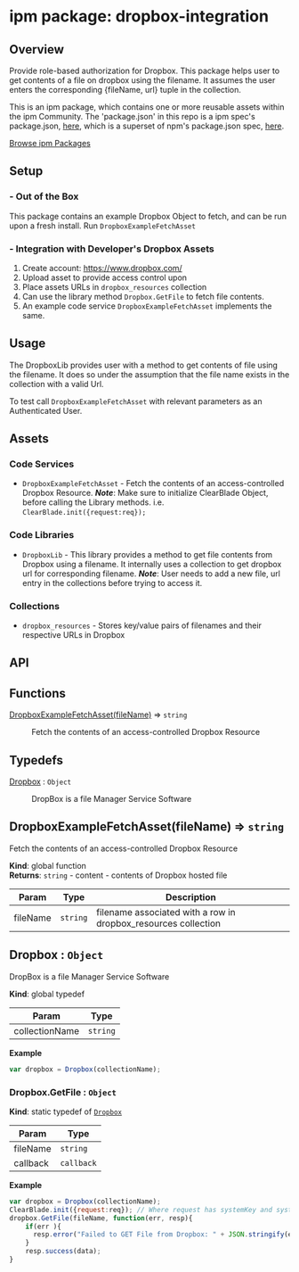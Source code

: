 
# ipm package: dropbox-integration

## Overview

Provide role-based authorization for Dropbox. This package helps user to get contents of a file on dropbox using the filename. It assumes the user enters the corresponding {fileName, url} tuple in the collection.

This is an ipm package, which contains one or more reusable assets within the ipm Community. The 'package.json' in this repo is a ipm spec's package.json, [here](https://docs.clearblade.com/v/3/6-ipm/spec), which is a superset of npm's package.json spec, [here](https://docs.npmjs.com/files/package.json).

[Browse ipm Packages](https://ipm.clearblade.com)

## Setup

### - Out of the Box

This package contains an example Dropbox Object to fetch, and can be run upon a fresh install. Run `DropboxExampleFetchAsset`

### - Integration with Developer's Dropbox Assets

1. Create account: https://www.dropbox.com/
2. Upload asset to provide access control upon
3. Place assets URLs in `dropbox_resources` collection
4. Can use the library method `Dropbox.GetFile` to fetch file contents.
5. An example code service `DropboxExampleFetchAsset` implements the same.

## Usage
The DropboxLib provides user with a method to get contents of file using the filename. It does so under the assumption that the file name exists in the collection with a valid Url.

To test call `DropboxExampleFetchAsset` with relevant parameters as an Authenticated User.


## Assets

### Code Services

* `DropboxExampleFetchAsset` - Fetch the contents of an access-controlled Dropbox Resource. ___Note___: Make sure to initialize ClearBlade Object, before calling the Library methods. i.e. `ClearBlade.init({request:req});`

### Code Libraries

* `DropboxLib` - This library provides a method to get file contents from Dropbox using a filename. It internally uses a collection to get dropbox url for corresponding filename. 
***Note***: User needs to add a new file, url entry in the collections before trying to access it.

### Collections

* `dropbox_resources` - Stores key/value pairs of filenames and their respective URLs in Dropbox


## API

## Functions

<dl>
<dt><a href="#DropboxExampleFetchAsset">DropboxExampleFetchAsset(fileName)</a> ⇒ <code>string</code></dt>
<dd><p>Fetch the contents of an access-controlled Dropbox Resource</p>
</dd>
</dl>

## Typedefs

<dl>
<dt><a href="#Dropbox">Dropbox</a> : <code>Object</code></dt>
<dd><p>DropBox is a file Manager Service Software</p>
</dd>
</dl>

<a name="DropboxExampleFetchAsset"></a>

## DropboxExampleFetchAsset(fileName) ⇒ <code>string</code>
Fetch the contents of an access-controlled Dropbox Resource

**Kind**: global function  
**Returns**: <code>string</code> - content - contents of Dropbox hosted file  

| Param | Type | Description |
| --- | --- | --- |
| fileName | <code>string</code> | filename associated with a row in dropbox_resources collection |

<a name="Dropbox"></a>

## Dropbox : <code>Object</code>
DropBox is a file Manager Service Software

**Kind**: global typedef  

| Param | Type |
| --- | --- |
| collectionName | <code>string</code> | 

**Example**  
```js
var dropbox = Dropbox(collectionName);
```
<a name="Dropbox.GetFile"></a>

### Dropbox.GetFile : <code>Object</code>
**Kind**: static typedef of [<code>Dropbox</code>](#Dropbox)  

| Param | Type |
| --- | --- |
| fileName | <code>string</code> | 
| callback | <code>callback</code> | 

**Example**  
```js
var dropbox = Dropbox(collectionName);
ClearBlade.init({request:req}); // Where request has systemKey and systemSecret information
dropbox.GetFile(fileName, function(err, resp){
    if(err ){
      resp.error("Failed to GET File from Dropbox: " + JSON.stringify(err));
    }
    resp.success(data);          
}
```
